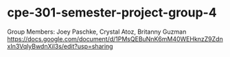 # cpe-301-semester-project-group-4
Group Members: Joey Paschke, Crystal Atoz, Britanny Guzman
https://docs.google.com/document/d/1PMsQEBuNnK6mM40WEHknzZ9ZdnxIn3VqlyBwdnXil3s/edit?usp=sharing
